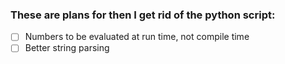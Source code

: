 ### These are plans for then I get rid of the python script:

- [ ] Numbers to be evaluated at run time, not compile time
- [ ] Better string parsing
